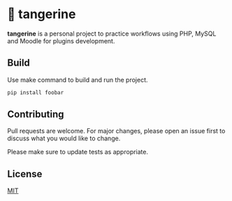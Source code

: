 # 🍊 tangerine

**tangerine** is a personal project to practice workflows using PHP, MySQL and Moodle for plugins development.

## Build

Use make command to build and run the project. 


```bash
pip install foobar
```

## Contributing

Pull requests are welcome. For major changes, please open an issue first
to discuss what you would like to change.

Please make sure to update tests as appropriate.

## License

[MIT](https://choosealicense.com/licenses/mit/)
